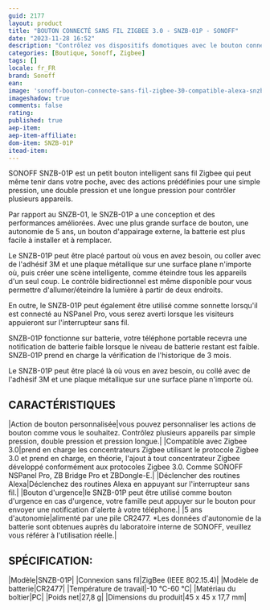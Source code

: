 ```yaml
---
guid: 2177
layout: product 
title: "BOUTON CONNECTÉ SANS FIL ZIGBEE 3.0 - SNZB-01P - SONOFF"
date: "2023-11-28 16:52"
description: "Contrôlez vos dispositifs domotiques avec le bouton connecté sans fil SONOFF SNZB-01P Zigbee 3.0."
categories: [Boutique, Sonoff, Zigbee]
tags: []
locale: fr_FR
brand: Sonoff
ean: 
image: 'sonoff-bouton-connecte-sans-fil-zigbee-30-compatible-alexa-snzb-01p.jpg'
imageshadow: true
comments: false
rating:  
published: true
aep-item: 
aep-item-affiliate: 
dom-item: SNZB-01P
itead-item: 
---
```


SONOFF SNZB-01P est un petit bouton intelligent sans fil Zigbee qui peut même tenir dans votre poche, avec des actions prédéfinies pour une simple pression, une double pression et une longue pression pour contrôler plusieurs appareils.

Par rapport au SNZB-01, le SNZB-01P a une conception et des performances améliorées. Avec une plus grande surface de bouton, une autonomie de 5 ans, un bouton d'appairage externe, la batterie est plus facile à installer et à remplacer.

Le SNZB-01P peut être placé partout où vous en avez besoin, ou coller avec de l'adhésif 3M et une plaque métallique sur une surface plane n'importe où, puis créer une scène intelligente, comme éteindre tous les appareils d'un seul coup. Le contrôle bidirectionnel est même disponible pour vous permettre d'allumer/éteindre la lumière à partir de deux endroits.

En outre, le SNZB-01P peut également être utilisé comme sonnette lorsqu'il est connecté au NSPanel Pro, vous serez averti lorsque les visiteurs appuieront sur l'interrupteur sans fil.

SNZB-01P fonctionne sur batterie, votre téléphone portable recevra une notification de batterie faible lorsque le niveau de batterie restant est faible. SNZB-01P prend en charge la vérification de l'historique de 3 mois.

Le SNZB-01P peut être placé là où vous en avez besoin, ou collé avec de l'adhésif 3M et une plaque métallique sur une surface plane n'importe où.

## CARACTÉRISTIQUES

|Action de bouton personnalisée|vous pouvez personnaliser les actions de bouton comme vous le souhaitez. Contrôlez plusieurs appareils par simple pression, double pression et pression longue.|
|Compatible avec Zigbee 3.0|prend en charge les concentrateurs Zigbee utilisant le protocole Zigbee 3.0 et prend en charge, en théorie, l'ajout à tout concentrateur Zigbee développé conformément aux protocoles Zigbee 3.0. Comme SONOFF NSPanel Pro, ZB Bridge Pro et ZBDongle-E.|
|Déclencher des routines Alexa|Déclenchez des routines Alexa en appuyant sur l'interrupteur sans fil.|
|Bouton d'urgence|le SNZB-01P peut être utilisé comme bouton d'urgence en cas d'urgence, votre famille peut appuyer sur le bouton pour envoyer une notification d'alerte à votre téléphone.|
|5 ans d'autonomie|alimenté par une pile CR2477. *Les données d'autonomie de la batterie sont obtenues auprès du laboratoire interne de SONOFF, veuillez vous référer à l'utilisation réelle.|

## SPÉCIFICATION:

|Modèle|SNZB-01P|
|Connexion sans fil|ZigBee (IEEE 802.15.4)|
|Modèle de batterie|CR2477|
|Température de travail|-10 °C-60 °C|
|Matériau du boîtier|PC|
|Poids net|27,8 g|
|Dimensions du produit|45 x 45 x 17,7 mm|
